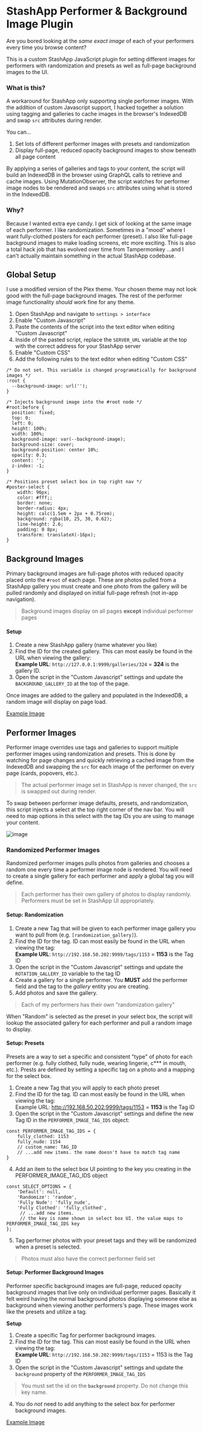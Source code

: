 # StashApp Performer & Background Image Plugin
Are you bored looking at the _same exact image_ of each of your performers every time you browse content?

This is a custom StashApp JavaScript plugin for setting different images for performers with randomization and presets as well as full-page background images to the UI.

### What is this?
A workaround for StashApp only supporting single performer images. With the addition of custom Javascript support,  I hacked together a solution using tagging and galleries to cache images in the browser's IndexedDB and swap `src` attributes during render.

You can...
1. Set lots of different performer images with presets and randomization
2. Display full-page, reduced opacity background images to show beneath all page content

By applying a series of galleries and tags to your content, the script will build an IndexedDB in the browser using GraphQL calls to retrieve and cache images. Using MutationObserver, the script watches for performer image nodes to be rendered and swaps `src` attributes using what is stored in the IndexedDB.

### Why?
Because I wanted extra eye candy. I get sick of looking at the same image of each performer. I like randomization. Sometimes in a "mood" where I want fully-clothed posters for each performer (preset). I also like full-page background images to make loading screens, etc more exciting. This is also a total hack job that has evolved over time from Tampermonkey ...and I can't actually maintain something in the actual StashApp codebase.

## Global Setup
I use a modified version of the Plex theme. Your chosen theme may not look good with the full-page background images. The rest of the performer image functionality _should_ work fine for any theme. 

1. Open StashApp and navigate to `settings > interface`
2. Enable "Custom Javascript"
3. Paste the contents of the script into the text editor when editing "Custom Javascript"
4. Inside of the pasted script, replace the `SERVER_URL` variable at the top with the correct address for your StashApp server
4. Enable "Custom CSS"
5. Add the following rules to the text editor when editing "Custom CSS"

```
/* Do not set. This variable is changed programatically for background images */
:root {
  --background-image: url('');
}

/* Injects background image into the #root node */
#root:before {
  position: fixed;
  top: 0;
  left: 0;
  height: 100%;
  width: 100%;
  background-image: var(--background-image);
  background-size: cover;
  background-position: center 10%;
  opacity: 0.3;
  content: '';
  z-index: -1;
}

/* Positions preset select box in top right nav */
#poster-select {
    width: 96px;
    color: #fff;;
    border: none;
    border-radius: 4px;
    height: calc(1.5em + 2px + 0.75rem);
    background: rgba(10, 25, 30, 0.62);
    line-height: 2.6;
    padding: 0 8px;
    transform: translateX(-16px);
}
```

## Background Images
Primary background images are full-page photos with reduced opacity placed onto the `#root` of each page. These are photos pulled from a StashApp gallery you must create and one photo from the gallery will be pulled randomly and displayed on initial full-page refresh (not in-app navigation).

> Background images display on all pages **except** individual performer pages

#### Setup

1. Create a new StashApp gallery (name whatever you like)
2. Find the ID for the created gallery. This can most easily be found in the URL when viewing the gallery:<br>
**Example URL**: `http://127.0.0.1:9999/galleries/324` = **324** is the gallery ID.
3. Open the script in the "Custom Javascript" settings and update the `BACKGROUND_GALLERY_ID` at the top of the page.


Once images are added to the gallery and populated in the IndexedDB, a random image will display on page load.

[Example Image](https://raw.githubusercontent.com/ed36080666/stashapp_performer_image_plugin/main/_assets/background_image_example.jpg)


## Performer Images
Performer image overrides use tags and galleries to support multiple performer images using randomization and presets. This is done by watching for page changes and quickly retrieving a cached image from the IndexedDB and swapping the `src` for each image of the performer on every page (cards, popovers, etc.).

> The actual performer image set in StashApp is never changed, the `src` is swapped out during render.

To swap between performer image defaults, presets, and randomization, this script injects a select at the top right corner of the nav bar. You will need to map options in this select with the tag IDs you are using to manage your content. 

![image](https://raw.githubusercontent.com/ed36080666/stashapp_performer_image_plugin/main/_assets/select.JPG)

### Randomized Performer Images
Randomized performer images pulls photos from galleries and chooses a random one every time a performer image node is rendered. You will need to create a single gallery for each performer and apply a global tag you will define.

> Each performer has their own gallery of photos to display randomly. Performers must be set in StashApp UI appropriately.

#### Setup: Randomization

1. Create a new Tag that will be given to each performer image gallery you want to pull from (e.g. `[randomization_gallery]`).
2. Find the ID for the tag. ID can most easily be found in the URL when viewing the tag:<br>
**Example URL**: `http://192.168.50.202:9999/tags/1153` = **1153** is the Tag ID
3. Open the script in the "Custom Javascript" settings and update the `ROTATION_GALLERY_ID` variable to the tag ID
4. Create a gallery for a single performer. You **MUST** add the performer field and the tag to the _gallery_ entity you are creating.
5. Add photos and save the gallery.

> Each of my performers has their own "randomization gallery"

When "Random" is selected as the preset in  your select box, the script will lookup the associated gallery for each performer and pull a random image to display.

#### Setup: Presets

Presets are a way to set a specific and consistent "type" of photo for each performer (e.g. fully clothed, fully nude, wearing lingerie, c*** in mouth, etc.). Prests are defined by setting a specific tag on a photo and a mapping for the select box.

1. Create a new Tag that you will apply to each photo preset
2. Find the ID for the tag. ID can most easily be found in the URL when viewing the tag:<br>
Example URL: http://192.168.50.202:9999/tags/1153 = **1153** is the Tag ID
3. Open the script in the "Custom Javascript" settings and define the new Tag ID in the `PERFORMER_IMAGE_TAG_IDS` object:
```
const PERFORMER_IMAGE_TAG_IDS = {
    fully_clothed: 1153
    fully_nude: 1154
    // custom_name: TAG_ID
    // ...add new items. the name doesn't have to match tag name
}
```
4. Add an item to the select box UI pointing to the key you creating in the PERFORMER_IMAGE_TAG_IDS object
```
const SELECT_OPTIONS = {
    'Default': null,
    'Randomize': 'random',
    'Fully Nude': 'fully_nude',
    'Fully Clothed': 'fully_clothed',
     // ...add new items.
     // the key is name shown in select box UI. the value maps to PERFORMER_IMAGE_TAG_IDS key
};
```
5. Tag performer photos with your preset tags and they will be randomized when a preset is selected.

> Photos must also have the correct performer field set


#### Setup: Performer Background Images
Performer specific background images are full-page, reduced opacity background images that live only on individual performer pages. Basically it felt weird having the normal background photos displaying someone else as background when viewing another performers's page. These images work like the presets and utilize a tag.

**Setup**
1. Create a specific Tag for performer background images.
2. Find the ID for the tag. This can most easily be found in the URL when viewing the tag:<br>
**Example URL**: `http://192.168.50.202:9999/tags/1153` = 1153 is the Tag ID
3. Open the script in the "Custom Javascript" settings and update the `background` property of the `PERFORMER_IMAGE_TAG_IDS`

> You must set the id on the **`background`** property. Do not change this key name.

4. You do _not_ need to add anything to the select box for performer background images.


[Example Image](https://raw.githubusercontent.com/ed36080666/stashapp_performer_image_plugin/main/_assets/performer_background_image_example.jpg)